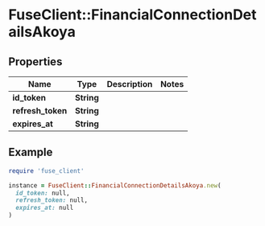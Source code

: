# FuseClient::FinancialConnectionDetailsAkoya

## Properties

| Name | Type | Description | Notes |
| ---- | ---- | ----------- | ----- |
| **id_token** | **String** |  |  |
| **refresh_token** | **String** |  |  |
| **expires_at** | **String** |  |  |

## Example

```ruby
require 'fuse_client'

instance = FuseClient::FinancialConnectionDetailsAkoya.new(
  id_token: null,
  refresh_token: null,
  expires_at: null
)
```

